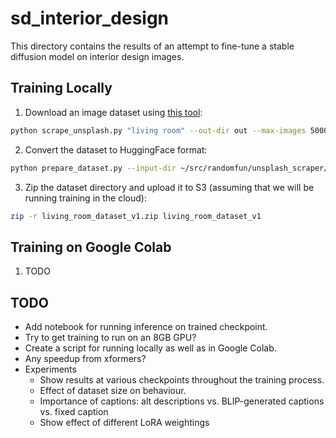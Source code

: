 # sd_interior_design

This directory contains the results of an attempt to fine-tune a stable diffusion model on interior design images.

## Training Locally

1. Download an image dataset using [this tool](../unsplash_scraper/):
```bash
python scrape_unsplash.py "living room" --out-dir out --max-images 5000
```
2. Convert the dataset to HuggingFace format:
```bash
python prepare_dataset.py --input-dir ~/src/randomfun/unsplash_scraper/out --output-dir ~/src/randomfun/sd_interior_design/living_room_dataset_v1
```
3. Zip the dataset directory and upload it to S3 (assuming that we will be running training in the cloud):
```bash
zip -r living_room_dataset_v1.zip living_room_dataset_v1
```

## Training on Google Colab

1. TODO

## TODO

- Add notebook for running inference on trained checkpoint.
- Try to get training to run on an 8GB GPU?
- Create a script for running locally as well as in Google Colab.
- Any speedup from xformers?
- Experiments
	- Show results at various checkpoints throughout the training process.
	- Effect of dataset size on behaviour.
	- Importance of captions: alt descriptions vs. BLIP-generated captions vs. fixed caption
	- Show effect of different LoRA weightings
